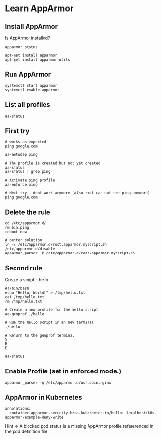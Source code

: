 # Learn AppArmor

## Install AppArmor

Is AppArmor installed?
```
apparmor_status

apt-get install apparmor
apt-get install apparmor-utils
```

## Run AppArmor

```
systemctl start apparmor
systemctl enable apparmor
```


## List all profiles

```
aa-status
```


## First try

```
# works as expected
ping google.com

aa-autodep ping

# The profile is created but not yet created
aa-status
aa-status | grep ping

# Activate ping profile
aa-enforce ping

# Next try - dont work anymore (also root can not use ping anymore)
ping google.com

```

## Delete the rule

```
cd /etc/apparmor.d/
rm bin.ping
reboot now

# better solution
ln -s /etc/apparmor.d/root.apparmor.myscript.sh /etc/apparmor.d/disable
apparmor_parser -R /etc/apparmor.d/root.apparmor.myscript.sh
```



## Second rule

Create a script - hello
```
#!/bin/bash
echo "Hello, World!" > /tmp/hello.txt
cat /tmp/hello.txt
rm /tmp/hello.txt
```


```
# Create a new profile for the hello script
aa-genprof ./hello

# Run the hello script in an new terminal
./hello

# Return to the genprof terminal
S
E
E

aa-status
```


## Enable Profile (set in enforced mode.)

```
apparmor_parser -q /etc/apparmor.d/usr.sbin.nginx
```


## AppArmor in Kubernetes

```
annotations:
  container.apparmor.security.beta.kubernetes.io/hello: localhost/k8s-apparmor-example-deny-write
```


Hint => A blocked pod status is a missing AppArmor profile refererenced in the pod definition file
